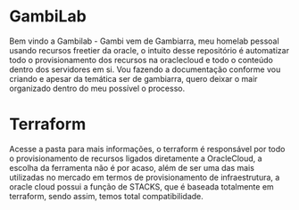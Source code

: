 # GambiLab

Bem vindo a Gambilab - Gambi vem de Gambiarra, meu homelab pessoal usando recursos freetier da oracle, o intuito desse repositório é automatizar todo o provisionamento dos recursos na oraclecloud e todo o conteúdo dentro dos servidores em si. Vou fazendo a documentação conforme vou criando e apesar da temática ser de gambiarra, quero deixar o mair organizado dentro do meu possível o processo. 

# Terraform

Acesse a pasta para mais informações, o terraform é responsável por todo o provisionamento de recursos ligados diretamente a OracleCloud, a escolha da ferramenta não é por acaso, além de ser uma das mais utilizadas no mercado em termos de provisionamento de infraestrutura, a oracle cloud possui a função de STACKS, que é baseada totalmente em terraform, sendo assim, temos total compatibilidade.
